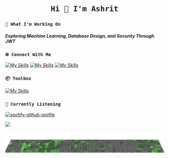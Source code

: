 # <h1 align="center">```Hi 👋 I'm Ashrit```</h1>

### ```🤔 What I'm Working On```

<h5>Exploring Machine Learning, Database Design, and Security Through JWT</h5>

### ```🌐 Connect With Me ```

[![My Skills](https://skillicons.dev/icons?i=linkedin)](https://www.linkedin.com/in/ashritramanala/)
[![My Skills](https://skillicons.dev/icons?i=gmail)](mailto:ashritramanala@yahoo.com)
[![My Skills](https://skillicons.dev/icons?i=devto)](https://ashrit-portfolio.vercel.app/)

### ```📦 Toolbox``` 

[![My Skills](https://skillicons.dev/icons?i=js,ts,java,python,r,cpp,react,nextjs,nodejs,express,vite,spring,flask,mongodb,firebase,postgres,docker,sklearn,tensorflow,tailwind,materialui,jest,postman,git,vercel,figma)](https://skillicons.dev)

### ```🎷 Currently Listening```

[![spotify-github-profile](https://spotify-github-profile.kittinanx.com/api/view?uid=h63k3lvoyne3svlb3fnxgzmoc&cover_image=true&theme=natemoo-re&show_offline=true&background_color=000000&interchange=false&bar_color=39db54&bar_color_cover=true)](https://spotify-github-profile.kittinanx.com/api/view?uid=h63k3lvoyne3svlb3fnxgzmoc&redirect=true)

![](https://komarev.com/ghpvc/?username=ashrit-ram-anala)


![GitHub Contributions as 3D Grass](https://raw.githubusercontent.com/ashrit-ram-anala/ashrit-ram-anala/output/output.png)

